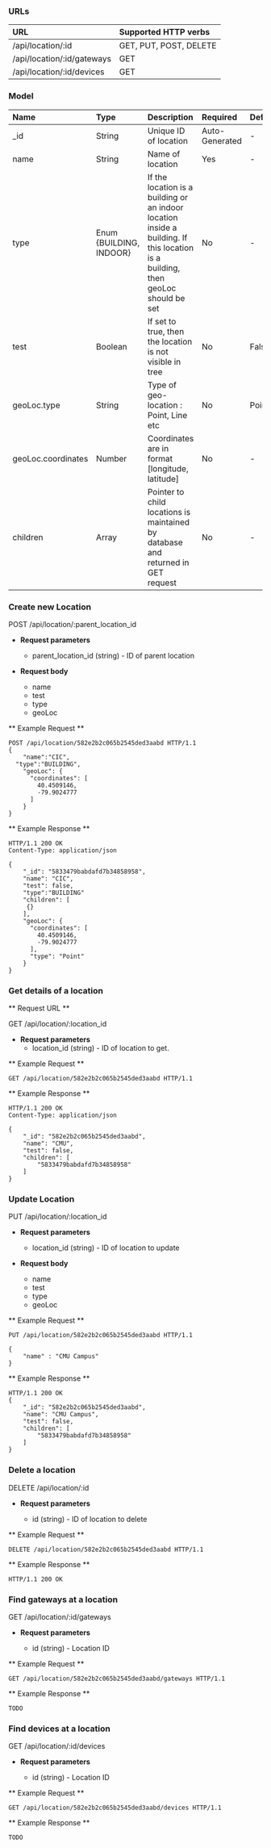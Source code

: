 ### URLs

|URL | Supported HTTP verbs|
|:----------|:-----|
|/api/location/:id | GET, PUT, POST, DELETE|
|/api/location/:id/gateways| GET|
|/api/location/:id/devices| GET|

### Model
| Name | Type | Description | Required | Default|
|:----------|:-----|:------------|:-----|:-------|
|_id|String| Unique ID of location| Auto-Generated|-|
|name|String| Name of location| Yes|-|
|type|Enum {BUILDING, INDOOR}| If the location is a building or an indoor location inside a building. If this location is a building, then geoLoc should be set| No | -|
|test | Boolean| If set to true, then the location is not visible in tree| No | False|
|geoLoc.type | String| Type of geo-location : Point, Line etc| No| Point|
|geoLoc.coordinates|Number| Coordinates are in format [longitude, latitude]| No| -| 
|children| Array | Pointer to child locations is maintained by database and returned in GET request|No | -|


### Create new Location 

<span class ="operation">POST /api/location/:parent_location_id </span>

- **Request parameters**
	* parent_location_id (string) - ID of parent location

- **Request body**

	* name 
	* test
  * type
  * geoLoc

** Example Request **
```http
POST /api/location/582e2b2c065b2545ded3aabd HTTP/1.1
{
	"name":"CIC",
  "type":"BUILDING",
    "geoLoc": {
      "coordinates": [
        40.4509146,
        -79.9024777
      ]     
    }    
}
```

** Example Response **
```http
HTTP/1.1 200 OK
Content-Type: application/json

{
    "_id": "5833479babdafd7b34858958",
    "name": "CIC",
    "test": false,
    "type":"BUILDING"
    "children": [
     {}
    ],
    "geoLoc": {
      "coordinates": [
        40.4509146,
        -79.9024777
      ],
      "type": "Point"
    }
}
```


### Get details of a location
** Request URL **

<span class ="operation">GET /api/location/:location_id </span>

- **Request parameters**
	* location_id (string) - ID of location to get.

** Example Request **

```http
GET /api/location/582e2b2c065b2545ded3aabd HTTP/1.1

```

** Example Response **

```http
HTTP/1.1 200 OK
Content-Type: application/json

{
    "_id": "582e2b2c065b2545ded3aabd",
    "name": "CMU",
    "test": false,
    "children": [
     	"5833479babdafd7b34858958"
    ]
}

```
### Update Location
<span class ="operation">PUT /api/location/:location_id </span>

- **Request parameters**

	* location_id (string) - ID of location to update

- **Request body** 

	* name 
	* test
  * type
  * geoLoc

** Example Request **
```http
PUT /api/location/582e2b2c065b2545ded3aabd HTTP/1.1

{
	"name" : "CMU Campus"
}
```

** Example Response **
```http
HTTP/1.1 200 OK
{
    "_id": "582e2b2c065b2545ded3aabd",
    "name": "CMU Campus",
    "test": false,
    "children": [
     	"5833479babdafd7b34858958"
    ]
}
```

### Delete a location
<span class ="operation">DELETE /api/location/:id </span>

- **Request parameters**

	* id (string) - ID of location to delete

** Example Request **
```http
DELETE /api/location/582e2b2c065b2545ded3aabd HTTP/1.1
```

** Example Response **
```http
HTTP/1.1 200 OK
```

### Find gateways at a location 
<span class ="operation">GET /api/location/:id/gateways</span>

- **Request parameters**

    * id (string) - Location ID

** Example Request **
```http
GET /api/location/582e2b2c065b2545ded3aabd/gateways HTTP/1.1
```

** Example Response **
```http
TODO
```

### Find devices at a location

<span class ="operation">GET /api/location/:id/devices </span>

- **Request parameters**

    * id (string) - Location ID

** Example Request **
```http
GET /api/location/582e2b2c065b2545ded3aabd/devices HTTP/1.1
```
** Example Response **
```http
TODO
```
